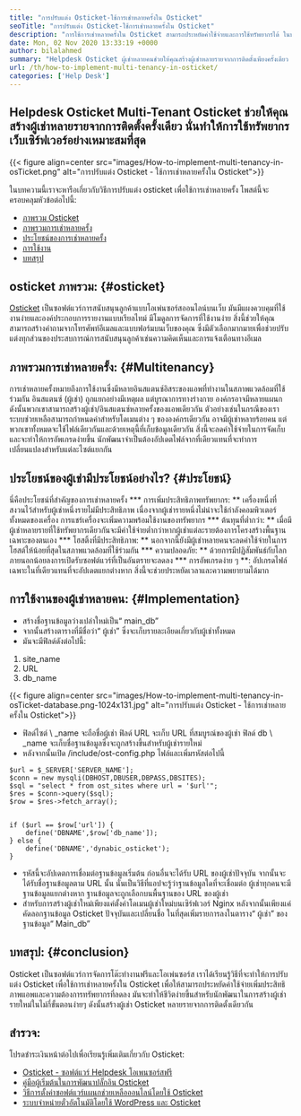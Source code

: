 ```yaml
---
title: "การปรับแต่ง Osticket-ใช้การเช่าหลายครั้งใน Osticket" 
seoTitle: "การปรับแต่ง Osticket-ใช้การเช่าหลายครั้งใน Osticket" 
description: "การใช้การเช่าหลายครั้งใน Osticket สามารถประหยัดค่าใช้จ่ายและการใช้ทรัพยากรได้ ในบทความนี้เราจะทำการปรับแต่ง Osticket เพื่อให้ได้ผู้เช่าหลายราย" 
date: Mon, 02 Nov 2020 13:33:19 +0000
author: bilalahmed
summary: "Helpdesk Osticket ผู้เช่าหลายคนช่วยให้คุณสร้างผู้เช่าหลายรายจากการติดตั้งเพียงครั้งเดียว นั่นทำให้การใช้ทรัพยากรเว็บเซิร์ฟเวอร์อย่างเหมาะสมที่สุด" 
url: /th/how-to-implement-multi-tenancy-in-osticket/
categories: ['Help Desk']
---
```


## Helpdesk Osticket Multi-Tenant Osticket ช่วยให้คุณสร้างผู้เช่าหลายรายจากการติดตั้งครั้งเดียว นั่นทำให้การใช้ทรัพยากรเว็บเซิร์ฟเวอร์อย่างเหมาะสมที่สุด

{{< figure align=center src="images/How-to-implement-multi-tenancy-in-osTicket.png" alt="การปรับแต่ง Osticket - ใช้การเช่าหลายครั้งใน Osticket">}}

ในบทความนี้เราจะหารือเกี่ยวกับวิธีการปรับแต่ง osticket เพื่อใช้การเช่าหลายครั้ง โพสต์นี้จะครอบคลุมหัวข้อต่อไปนี้:
  * [ภาพรวม Osticket][1]
  * [ภาพรวมการเช่าหลายครั้ง][2]
  * [ประโยชน์ของการเช่าหลายครั้ง][3]
  * [การใช้งาน][3]
  * [บทสรุป][4]

## osticket ภาพรวม: {#osticket}
[Osticket][5] เป็นซอฟต์แวร์การสนับสนุนลูกค้าแบบโอเพ่นซอร์สออนไลน์บนเว็บ มันมีแผงควบคุมที่ใช้งานง่ายและองค์ประกอบการรายงานแบบเรียลไทม์ มีโมดูลการจัดการที่ใช้งานง่าย สิ่งนี้ช่วยให้คุณสามารถสร้างคำถามจากโทรศัพท์อีเมลและแบบฟอร์มบนเว็บของคุณ ซึ่งมีตัวเลือกมากมายเพื่อช่วยปรับแต่งทุกส่วนของประสบการณ์การสนับสนุนลูกค้าเช่นความคิดเห็นและการแจ้งเตือนทางอีเมล

## ภาพรวมการเช่าหลายครั้ง: {#Multitenancy}
การเช่าหลายครั้งหมายถึงการใช้งานซึ่งมีหลายอินสแตนซ์อิสระของแอพที่ทำงานในสภาพแวดล้อมที่ใช้ร่วมกัน อินสแตนซ์ (ผู้เช่า) ถูกแยกอย่างมีเหตุผล แต่บูรณาการทางร่างกาย องค์กรอาจมีหลายแผนก ดังนั้นพวกเขาสามารถสร้างผู้เช่า/อินสแตนซ์หลายครั้งของแอพเดียวกัน ตัวอย่างเช่นในกรณีของเราระบบช่วยเหลือสามารถกำหนดค่าสำหรับโดเมนต่าง ๆ ขององค์กรเดียวกัน อาจมีผู้เช่าหลายร้อยคน แต่พวกเขาทั้งหมดจะใช้ไฟล์เดียวกันและด้วยเหตุนี้ที่เก็บข้อมูลเดียวกัน สิ่งนี้จะลดค่าใช้จ่ายในการจัดเก็บและจะทำให้การอัพเกรดง่ายขึ้น นักพัฒนาจำเป็นต้องอัปเดตไฟล์จากที่เดียวแทนที่จะทำการเปลี่ยนแปลงสำหรับแต่ละไซต์แยกกัน

## ประโยชน์ของผู้เช่ามีประโยชน์อย่างไร? {#ประโยชน์}
นี่คือประโยชน์ที่สำคัญของการเช่าหลายครั้ง
  *** การเพิ่มประสิทธิภาพทรัพยากร: ** เครื่องหนึ่งที่สงวนไว้สำหรับผู้เช่าหนึ่งรายไม่มีประสิทธิภาพ เนื่องจากผู้เช่ารายหนึ่งไม่น่าจะใช้กำลังคอมพิวเตอร์ทั้งหมดของเครื่อง การแชร์เครื่องจะเพิ่มความพร้อมใช้งานของทรัพยากร
  *** ต้นทุนที่ต่ำกว่า: ** เมื่อมีผู้เช่าหลายรายที่ใช้ทรัพยากรเดียวกันจะมีค่าใช้จ่ายต่ำกว่าหากผู้เช่าแต่ละรายต้องการโครงสร้างพื้นฐานเฉพาะของตนเอง
  *** โฮสติ้งที่มีประสิทธิภาพ: ** นอกจากนี้ยังมีผู้เช่าหลายคนจะลดค่าใช้จ่ายในการโฮสต์ให้น้อยที่สุดในสภาพแวดล้อมที่ใช้ร่วมกัน
  *** ความปลอดภัย: ** ด้วยการมีปฏิสัมพันธ์กับโลกภายนอกน้อยลงการเปิดรับซอฟต์แวร์ที่เป็นอันตรายจะลดลง
  *** การอัพเกรดง่าย ๆ **: อัปเกรดไฟล์เฉพาะในที่เดียวแทนที่จะอัปเดตแยกต่างหาก สิ่งนี้จะช่วยประหยัดเวลาและความพยายามได้มาก

## การใช้งานของผู้เช่าหลายคน: {#Implementation}
  * สร้างชื่อฐานข้อมูลว่างเปล่าใหม่เป็น“ main_db”
  * จากนั้นสร้างตารางที่มีชื่อว่า“ ผู้เช่า” ซึ่งจะเก็บรายละเอียดเกี่ยวกับผู้เช่าทั้งหมด
  * มันจะมีฟิลด์ดังต่อไปนี้:
  1. site_name
  2. URL
  3. db_name

{{< figure align=center src="images/How-to-implement-multi-tenancy-in-osTicket-database.png-1024x131.jpg" alt="การปรับแต่ง Osticket - ใช้การเช่าหลายครั้งใน Osticket">}}

  * ฟิลด์ไซต์ \ _name จะถือชื่อผู้เช่า ฟิลด์ URL จะเก็บ URL ที่สมบูรณ์ของผู้เช่า ฟิลด์ db \ _name จะเก็บชื่อฐานข้อมูลซึ่งจะถูกสร้างขึ้นสำหรับผู้เช่ารายใหม่
  * หลังจากนั้นเปิด /include/ost-config.php ไฟล์และเพิ่มรหัสต่อไปนี้
```
$url = $_SERVER['SERVER_NAME'];
$conn = new mysqli(DBHOST,DBUSER,DBPASS,DBSITES);
$sql = "select * from ost_sites where url = '$url'";
$res = $conn->query($sql);
$row = $res->fetch_array();


if ($url == $row['url']) {
	define('DBNAME',$row['db_name']);
} else {
	define('DBNAME','dynabic_osticket');
}

```
  * รหัสนี้จะอัปเดตการเชื่อมต่อฐานข้อมูลเริ่มต้น ก่อนอื่นจะได้รับ URL ของผู้เช่าปัจจุบัน จากนั้นจะได้รับชื่อฐานข้อมูลตาม URL นั้น นั่นเป็นวิธีที่แอปจะรู้ว่าฐานข้อมูลใดที่จะเชื่อมต่อ ผู้เช่าทุกคนจะมีฐานข้อมูลแยกต่างหาก ฐานข้อมูลจะถูกเลือกบนพื้นฐานของ URL ของผู้เช่า
  * สำหรับการสร้างผู้เช่าใหม่เพียงแค่ตั้งค่าโดเมนผู้เช่าใหม่บนเซิร์ฟเวอร์ Nginx หลังจากนั้นเพียงแค่คัดลอกฐานข้อมูล Osticket ปัจจุบันและเปลี่ยนชื่อ ในที่สุดเพิ่มรายการลงในตาราง“ ผู้เช่า” ของฐานข้อมูล“ Main_db”

## บทสรุป: {#conclusion}
Osticket เป็นซอฟต์แวร์การจัดการโต๊ะทำงานฟรีและโอเพ่นซอร์ส เราได้เรียนรู้วิธีที่จะทำให้การปรับแต่ง Osticket เพื่อใช้การเช่าหลายครั้งใน Osticket เพื่อให้สามารถประหยัดค่าใช้จ่ายเพิ่มประสิทธิภาพแอพและความต้องการทรัพยากรที่ลดลง มันจะทำให้ชีวิตง่ายขึ้นสำหรับนักพัฒนาในการสร้างผู้เช่ารายใหม่ในไม่กี่ขั้นตอนง่ายๆ ดังนั้นสร้างผู้เช่า Osticket หลายรายจากการติดตั้งเดียวกัน

## สำรวจ:
โปรดชำระเงินหน้าต่อไปเพื่อเรียนรู้เพิ่มเติมเกี่ยวกับ Osticket:
  * [Osticket - ซอฟต์แวร์ Helpdesk โอเพนซอร์สฟรี][5]
  * [คู่มือผู้เริ่มต้นในการพัฒนาปลั๊กอิน Osticket][6]
  * [วิธีการตั้งค่าซอฟต์แวร์แผนกช่วยเหลือออนไลน์โดยใช้ Osticket][7]
  * [ระบบจำหน่ายตั๋วอัตโนมัติโดยใช้ WordPress และ Osticket][8]

  
[1]: #osticket
[2]: #multitenancy
[3]: #benefits
[4]: #conclusion
[5]: https://products.containerize.com/helpdesk/osticket
[6]: https://blog.containerize.com/helpdesk/how-to-develop-osticket-plugin-it-helpdesk-software/
[7]: https://blog.containerize.com/helpdesk/how-to-set-up-help-desk-system-using-osticket/
[8]: https://blog.containerize.com/blogging/automate-ticketing-system-using-wordpress-and-osticket/
